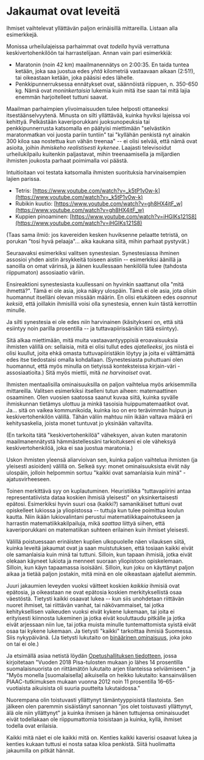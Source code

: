 # Jakaumat ovat leveitä

Ihmiset vaihtelevat yllättävän paljon erinäisillä mittareilla. Listaan alla esimerkkejä.

Monissa urheilulajeissa parhaimmat ovat *todella* hyviä verrattuna keskivertohenkilöön tai harrastelijaan. Annan vain pari esimerkkiä:

- Maratonin (noin 42 km) maailmanennätys on 2:00:35. En taida tuntea ketään, joka saa juostua edes *yhtä* kilometriä vastaavaan aikaan (2:51!), tai oikeastaan ketään, joka pääsisi edes lähelle.
- Penkkipunnerruksessa ennätykset ovat, säännöistä riippuen, n. 350-650 kg. Nämä ovat *moninkertaisia* lukemia kuin mitä itse saan tai mitä lajia enemmän harjoitelleet tuttuni saavat.

Maailman parhaimpien ylivoimaisuuden tulee helposti ottaneeksi itsestäänselvyytenä. Minusta on silti yllättävää, kuinka hyviksi lajeissa voi kehittyä. Pelkästään kaveriporukkani juoksunopeuksia tai penkkipunnerrusta katsomalla en päätyisi miettimään "selvästikin maratonmatkan voi juosta pariin tuntiin" tai "kyllähän penkistä nyt ainakin 300 kiloa saa nostettua kun vähän treenaa" -- ei olisi selvää, että nämä ovat asioita, joihin *ihmiskeho realistisesti kykenee*. Laajasti televisoidut urheilukilpailu kuitenkin paljastavat, mihin treenaamisella ja miljardien ihmisten joukosta parhaat poimimalla voi päästä.

Intuitioitaan voi testata katsomalla ihmisten suorituksia harvinaisempien lajien parissa.

- Tetris: [https://www.youtube.com/watch?v=_k5tP1v0w-k](https://www.youtube.com/watch?v=_k5tP1v0w-k)
- Rubikin kuutio: [https://www.youtube.com/watch?v=gh8HX4itF_w](https://www.youtube.com/watch?v=gh8HX4itF_w)
- Kuppien pinoaminen: [https://www.youtube.com/watch?v=iHGIKs121S8](https://www.youtube.com/watch?v=iHGIKs121S8)

(Taas sama ilmiö: jos kavereiden kesken huviksenne pelaatte tetristä, on porukan "tosi hyvä pelaaja"... aika kaukana siitä, mihin parhaat pystyvät.)

Seuraavaksi esimerkiksi valitsen synestesian. Synestesiassa ihminen assosioi yhden aistin ärsykkeitä toiseen aistiin -- esimerkiksi äänillä ja sanoilla on omat värinsä, ja äänen kuullessaan henkilöllä tulee (tahdosta riippumaton) assosiaatio väriin.

Ensireaktioni synestesiasta kuullessani on hyvinkin saattanut olla "mitä ihmettä?". Tämä ei ole asia, joka näkyy ulospäin. Tämä ei ole asia, jota olisin huomannut itselläni olevan missään määrin. En olisi etukäteen edes *osannut keksiä*, että joillakin ihmisillä voisi olla synestesia, ennen kuin tästä kerrottiin minulle.

Ja silti synestesia ei ole edes *niin* harvinainen (käsitykseni on, että sitä esiintyy noin parilla prosentilla -- ja tuttavapiirissänikin tätä esiintyy).

Sitä alkaa miettimään, mitä muita vastaavantyyppisiä eroavaisuuksia ihmisten välillä on: sellaisia, mitä ei olisi tullut edes *ajatelleeksi*, jos niistä ei olisi kuullut, joita ehkä omasta tuttuvapiiristäkin löytyy ja joita ei välttämättä edes itse tiedostaisi omalla kohdallaan. (Synestesiasta puhuttuani olen huomannut, että myös minulla on tietyissä konteksteissa kirjain-väri -assosiaatioita.) Sitä myös miettii, mitä *ne harvinaiset* ovat.

Ihmisten mentaalisilla ominaisuuksilla on paljon vaihtelua myös arkisemmilla mittareilla. Valitsen esimerkiksi itselleni tutun aiheen: matemaattinen osaaminen. Olen vuosien saatossa saanut kuvaa siitä, kuinka syvälle ihmiskunnan tietämys ulottuu ja minkä tasoisia huippumatemaatikot ovat. Ja... sitä on vaikea kommunikoida, kuinka iso on ero terävimmän huipun ja keskivertohenkilön välillä. Tähän väliin mahtuu niin ikään valtava määrä eri kehitysaskelia, joista monet tuntuvat jo yksinään valtavilta.

(En tarkoita tätä "keskivertohenkilöä" väheksyen, aivan kuten maratonin maailmanennätystä hämmästellessäni tarkoitukseni ei ole väheksyä keskivertohenkilöä, joka ei saa juostua maratonia.)

Uskon ihmisten yleensä aliarvioivan sen, kuinka paljon vaihtelua ihmisten (ja yleisesti asioiden) välillä on. Selkeä syy: monet ominaisuuksista eivät näy ulospäin, jolloin helpommin sortuu "kaikki ovat samanlaisia kuin minä" -ajatusvirheeseen.

Toinen merkittävä syy on kuplautuminen. Heuristiikka "tuttavapiirini antaa representatiivista dataa koskien ihmisiä yleisesti" on yksinkertaisesti epätosi. Esimerkiksi hyvin suuri osa (kaikki?) samanikäiset tuttuni ovat opiskelleet lukiossa ja yliopistossa -- tuttuja kun tulee poimittua koulun kautta. Niin ikään lukiovalintani perustui matematiikkapainotukseen ja harrastin matematiikkakilpailuja, mikä *saattaa* liittyä siihen, että kaveriporukkani on matematiikan suhteen erilainen kuin ihmiset yleisesti.

Välillä poistuessaan erinäisten kuplien ulkopuolelle näen vilauksen siitä, kuinka leveitä jakaumat ovat ja saan muistutuksen, että tosiaan kaikki eivät ole samanlaisia kuin minä tai tuttuni. Silloin, kun tapaan ihmisiä, jotka eivät olekaan käyneet lukiota ja menneet suoraan yliopistoon opiskelemaan. Silloin, kun käyn tapaamassa isoisääni. Silloin, kun joku on käyttänyt paljon aikaa ja tietää paljon jostakin, mitä minä en ole oikeastaan ajatellut aiemmin.

Juuri jakaumien leveyden vuoksi väitteet koskien *kaikkia* ihmisiä ovat epätosia, ja oikeastaan ne ovat epätosia koskien merkityksellistä osaa väestöstä. Tietysti kaikki osaavat lukea -- kun siis unohdetaan riittävän nuoret ihmiset, tai riittävän vanhat, tai näkövammaiset, tai jotka kehityksellisen vaikeuden vuoksi eivät kykene lukemaan, tai joita ei erityisesti kiinnosta lukeminen ja jotka eivät kouluttaudu pitkälle ja jotka eivät arjessaan niin lue, tai jotka muista minulle tuntemattomista syistä eivät osaa tai kykene lukemaan. Ja tietysti "kaikki" tarkoittaa ihmisiä Suomessa. Siis nykypäivänä. (Ja tietysti lukutaito on [binäärinen ominaisuus](/epi/binaarinen_jakauma), joka joko on tai ei ole.)

Ja etsimällä asiaa netistä löydän [Opetushallituksen tiedotteen](https://www.oph.fi/fi/uutiset/2021/suomalaisten-lukutaidon-vahvistamiseksi-etsitaan-ratkaisuja-kansallisessa-yhteistyossa), jossa kirjoitetaan "Vuoden 2018 Pisa-tulosten mukaan jo lähes 14 prosentilla suomalaisnuorista on riittämätön lukutaito arjen tilanteissa selviämiseen." ja "Myös monella [suomalaisella] aikuisella on heikko lukutaito: kansainvälisen PIAAC-tutkimuksen mukaan vuonna 2012 noin 11 prosentilla 16–65-vuotiaista aikuisista oli suuria puutteita lukutaidossa."

Nuorempana olin toistuvasti yllättynyt tämäntyyppisistä tilastoista. Sen jälkeen olen paremmin sisäistänyt sanonnan "jos olet toistuvasti yllättynyt, älä ole niin yllättynyt" ja kuinka ihmisen ja hänen tuttujensa ominaisuudet eivät todellakaan ole riippumattomia toisistaan ja kuinka, kyllä, ihmiset todella ovat erilaisia.

Kaikki mitä näet ei ole kaikki mitä on. Kenties kaikki kaverisi osaavat lukea ja kenties kukaan tuttusi ei nosta sataa kiloa penkistä. Siitä huolimatta jakaumilla on pitkät hännät.
